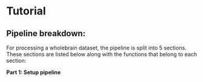 # Tutorial

## Pipeline breakdown:

For processing a wholebrain dataset, the pipeline is split into 5 sections. These sections are listed below along with the functions that belong to each section:

**Part 1: Setup pipeline**
